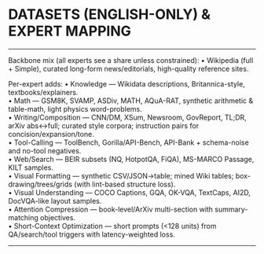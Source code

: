 # DATASETS (ENGLISH-ONLY) & EXPERT MAPPING

--------------------------------------------------------------------------------
Backbone mix (all experts see a share unless constrained):
• Wikipedia (full + Simple), curated long-form news/editorials, high-quality reference sites.

Per-expert adds:
• Knowledge — Wikidata descriptions, Britannica-style, textbooks/explainers.  
• Math — GSM8K, SVAMP, ASDiv, MATH, AQuA-RAT, synthetic arithmetic & table-math, light physics word-problems.  
• Writing/Composition — CNN/DM, XSum, Newsroom, GovReport, TL;DR, arXiv abs↔full; curated style corpora; instruction pairs for concision/expansion/tone.  
• Tool-Calling — ToolBench, Gorilla/API-Bench, API-Bank + schema-noise and no-tool negatives.  
• Web/Search — BEIR subsets (NQ, HotpotQA, FiQA), MS-MARCO Passage, KILT samples.  
• Visual Formatting — synthetic CSV/JSON→table; mined Wiki tables; box-drawing/trees/grids (with lint-based structure loss).  
• Visual Understanding — COCO Captions, GQA, OK-VQA, TextCaps, AI2D, DocVQA-like layout samples.  
• Attention Compression — book-level/ArXiv multi-section with summary-matching objectives.  
• Short-Context Optimization — short prompts (<128 units) from QA/search/tool triggers with latency-weighted loss.

--------------------------------------------------------------------------------
